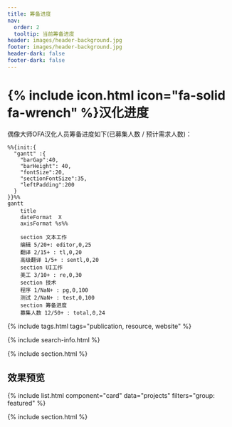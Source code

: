 ```yaml
---
title: 筹备进度
nav:
  order: 2
  tooltip: 当前筹备进度
header: images/header-background.jpg
footer: images/header-background.jpg
header-dark: false
footer-dark: false
---
```


# {% include icon.html icon="fa-solid fa-wrench" %}汉化进度

偶像大师OFA汉化人员筹备进度如下(已募集人数 / 预计需求人数)：

```mermaid!
%%{init:{
  "gantt" :{
    "barGap":40,
    "barHeight": 40,
    "fontSize":20,
    "sectionFontSize":35,
    "leftPadding":200
  }
}}%%
gantt
    title 　
    dateFormat  X
    axisFormat %s%%

    section 文本工作
    编辑 5/20+: editor,0,25
    翻译 2/15+ : tl,0,20
    高级翻译 1/5+ : sentl,0,20
    section UI工作
    美工 3/10+ : re,0,30
    section 技术
    程序 1/NaN+ : pg,0,100
    测试 2/NaN+ : test,0,100
    section 筹备进度
    募集人数 12/50+ : total,0,24
```

{% include tags.html tags="publication, resource, website" %}

{% include search-info.html %}

{% include section.html %}

## 效果预览

{% include list.html component="card" data="projects" filters="group: featured" %}

{% include section.html %}